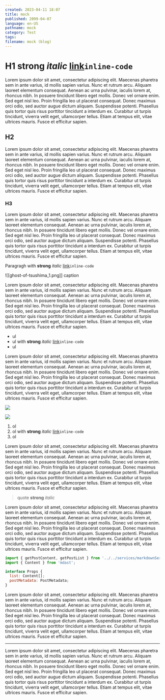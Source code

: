 ```yaml
---
created: 2023-04-11 18:07
title: mock
published: 2099-04-07
language: en-US
pathname: mock
category: Test
tags:
filename: mock (blog)
---
```


# H1 **strong** *italic* [link](https://google.com)`inline-code`

Lorem ipsum dolor sit amet, consectetur adipiscing elit. Maecenas pharetra sem in ante varius, id mollis sapien varius. Nunc et rutrum arcu. Aliquam laoreet elementum consequat. Aenean ac urna pulvinar, iaculis lorem at, rhoncus nibh. In posuere tincidunt libero eget mollis. Donec vel ornare enim. Sed eget nisl leo. Proin fringilla leo ut placerat consequat. Donec maximus orci odio, sed auctor augue dictum aliquam. Suspendisse potenti. Phasellus quis tortor quis risus porttitor tincidunt a interdum ex. Curabitur ut turpis tincidunt, viverra velit eget, ullamcorper tellus. Etiam at tempus elit, vitae ultrices mauris. Fusce et efficitur sapien.

## H2

Lorem ipsum dolor sit amet, consectetur adipiscing elit. Maecenas pharetra sem in ante varius, id mollis sapien varius. Nunc et rutrum arcu. Aliquam laoreet elementum consequat. Aenean ac urna pulvinar, iaculis lorem at, rhoncus nibh. In posuere tincidunt libero eget mollis. Donec vel ornare enim. Sed eget nisl leo. Proin fringilla leo ut placerat consequat. Donec maximus orci odio, sed auctor augue dictum aliquam. Suspendisse potenti. Phasellus quis tortor quis risus porttitor tincidunt a interdum ex. Curabitur ut turpis tincidunt, viverra velit eget, ullamcorper tellus. Etiam at tempus elit, vitae ultrices mauris. Fusce et efficitur sapien.

### H3

Lorem ipsum dolor sit amet, consectetur adipiscing elit. Maecenas pharetra sem in ante varius, id mollis sapien varius. Nunc et rutrum arcu. Aliquam laoreet elementum consequat. Aenean ac urna pulvinar, iaculis lorem at, rhoncus nibh. In posuere tincidunt libero eget mollis. Donec vel ornare enim. Sed eget nisl leo. Proin fringilla leo ut placerat consequat. Donec maximus orci odio, sed auctor augue dictum aliquam. Suspendisse potenti. Phasellus quis tortor quis risus porttitor tincidunt a interdum ex. Curabitur ut turpis tincidunt, viverra velit eget, ullamcorper tellus. Etiam at tempus elit, vitae ultrices mauris. Fusce et efficitur sapien.

Paragragh with **strong** *italic* [link](https://google.com)`inline-code`

![[ghost-of-tsushima_1.png]]
caption

Lorem ipsum dolor sit amet, consectetur adipiscing elit. Maecenas pharetra sem in ante varius, id mollis sapien varius. Nunc et rutrum arcu. Aliquam laoreet elementum consequat. Aenean ac urna pulvinar, iaculis lorem at, rhoncus nibh. In posuere tincidunt libero eget mollis. Donec vel ornare enim. Sed eget nisl leo. Proin fringilla leo ut placerat consequat. Donec maximus orci odio, sed auctor augue dictum aliquam. Suspendisse potenti. Phasellus quis tortor quis risus porttitor tincidunt a interdum ex. Curabitur ut turpis tincidunt, viverra velit eget, ullamcorper tellus. Etiam at tempus elit, vitae ultrices mauris. Fusce et efficitur sapien.

- ul
- ul with **strong** *italic* [link](https://google.com)`inline-code`
- ul

Lorem ipsum dolor sit amet, consectetur adipiscing elit. Maecenas pharetra sem in ante varius, id mollis sapien varius. Nunc et rutrum arcu. Aliquam laoreet elementum consequat. Aenean ac urna pulvinar, iaculis lorem at, rhoncus nibh. In posuere tincidunt libero eget mollis. Donec vel ornare enim. Sed eget nisl leo. Proin fringilla leo ut placerat consequat. Donec maximus orci odio, sed auctor augue dictum aliquam. Suspendisse potenti. Phasellus quis tortor quis risus porttitor tincidunt a interdum ex. Curabitur ut turpis tincidunt, viverra velit eget, ullamcorper tellus. Etiam at tempus elit, vitae ultrices mauris. Fusce et efficitur sapien.

![](https://www.youtube.com/watch?v=lJIrF4YjHfQ)

![](https://youtu.be/lJIrF4YjHfQ)

1. ol
2. ol with **strong** *italic* [link](https://google.com)`inline-code`
3. ol

Lorem ipsum dolor sit amet, consectetur adipiscing elit. Maecenas pharetra sem in ante varius, id mollis sapien varius. Nunc et rutrum arcu. Aliquam laoreet elementum consequat. Aenean ac urna pulvinar, iaculis lorem at, rhoncus nibh. In posuere tincidunt libero eget mollis. Donec vel ornare enim. Sed eget nisl leo. Proin fringilla leo ut placerat consequat. Donec maximus orci odio, sed auctor augue dictum aliquam. Suspendisse potenti. Phasellus quis tortor quis risus porttitor tincidunt a interdum ex. Curabitur ut turpis tincidunt, viverra velit eget, ullamcorper tellus. Etiam at tempus elit, vitae ultrices mauris. Fusce et efficitur sapien.

> quote **strong** *italic*

Lorem ipsum dolor sit amet, consectetur adipiscing elit. Maecenas pharetra sem in ante varius, id mollis sapien varius. Nunc et rutrum arcu. Aliquam laoreet elementum consequat. Aenean ac urna pulvinar, iaculis lorem at, rhoncus nibh. In posuere tincidunt libero eget mollis. Donec vel ornare enim. Sed eget nisl leo. Proin fringilla leo ut placerat consequat. Donec maximus orci odio, sed auctor augue dictum aliquam. Suspendisse potenti. Phasellus quis tortor quis risus porttitor tincidunt a interdum ex. Curabitur ut turpis tincidunt, viverra velit eget, ullamcorper tellus. Etiam at tempus elit, vitae ultrices mauris. Fusce et efficitur sapien.

```js
import { getPostContent, getPostList } from '../../services/markdownServices';
import { Content } from 'mdast';

interface Props {
  list: Content[];
  postMetadata: PostMetadata;
}
```

Lorem ipsum dolor sit amet, consectetur adipiscing elit. Maecenas pharetra sem in ante varius, id mollis sapien varius. Nunc et rutrum arcu. Aliquam laoreet elementum consequat. Aenean ac urna pulvinar, iaculis lorem at, rhoncus nibh. In posuere tincidunt libero eget mollis. Donec vel ornare enim. Sed eget nisl leo. Proin fringilla leo ut placerat consequat. Donec maximus orci odio, sed auctor augue dictum aliquam. Suspendisse potenti. Phasellus quis tortor quis risus porttitor tincidunt a interdum ex. Curabitur ut turpis tincidunt, viverra velit eget, ullamcorper tellus. Etiam at tempus elit, vitae ultrices mauris. Fusce et efficitur sapien.

---

Lorem ipsum dolor sit amet, consectetur adipiscing elit. Maecenas pharetra sem in ante varius, id mollis sapien varius. Nunc et rutrum arcu. Aliquam laoreet elementum consequat. Aenean ac urna pulvinar, iaculis lorem at, rhoncus nibh. In posuere tincidunt libero eget mollis. Donec vel ornare enim. Sed eget nisl leo. Proin fringilla leo ut placerat consequat. Donec maximus orci odio, sed auctor augue dictum aliquam. Suspendisse potenti. Phasellus quis tortor quis risus porttitor tincidunt a interdum ex. Curabitur ut turpis tincidunt, viverra velit eget, ullamcorper tellus. Etiam at tempus elit, vitae ultrices mauris. Fusce et efficitur sapien.
